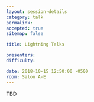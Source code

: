 ```yaml
---
layout: session-details
category: talk
permalink:
accepted: true
sitemap: false

title: Lightning Talks

presenters:
difficulty:

date: 2018-10-15 12:50:00 -0500
room: Salon A-E
---
```

TBD
